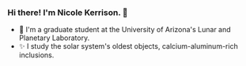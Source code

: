 ### Hi there! I'm Nicole Kerrison. :wave:
- 🌵 I'm a graduate student at the University of Arizona's Lunar and Planetary Laboratory.
- :sparkles: I study the solar system's oldest objects, calcium-aluminum-rich inclusions.
